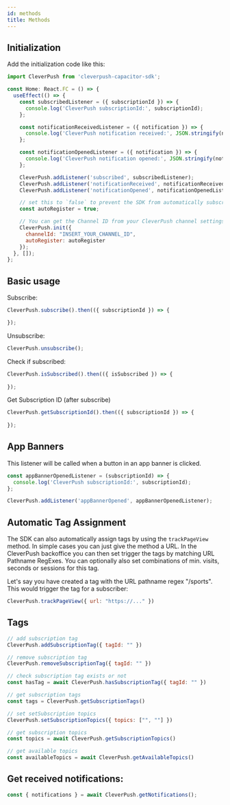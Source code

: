 ```yaml
---
id: methods
title: Methods
---
```


## Initialization

Add the initialization code like this:

```javascript
import CleverPush from 'cleverpush-capacitor-sdk';

const Home: React.FC = () => {
  useEffect(() => {
    const subscribedListener = ({ subscriptionId }) => {
      console.log('CleverPush subscriptionId:', subscriptionId);
    };

    const notificationReceivedListener = ({ notification }) => {
      console.log('CleverPush notification received:', JSON.stringify(notification));
    };

    const notificationOpenedListener = ({ notification }) => {
      console.log('CleverPush notification opened:', JSON.stringify(notification));
    };

    CleverPush.addListener('subscribed', subscribedListener);
    CleverPush.addListener('notificationReceived', notificationReceivedListener);
    CleverPush.addListener('notificationOpened', notificationOpenedListener);

    // set this to `false` to prevent the SDK from automatically subscribing the user on the first launch of the SDK
    const autoRegister = true;

    // You can get the Channel ID from your CleverPush channel settings
    CleverPush.init({
      channelId: "INSERT_YOUR_CHANNEL_ID",
      autoRegister: autoRegister
    });
  }, []);
};
```

## Basic usage


Subscribe:
```javascript
CleverPush.subscribe().then(({ subscriptionId }) => {

});
```

Unsubscribe:
```javascript
CleverPush.unsubscribe();
```

Check if subscribed:
```javascript
CleverPush.isSubscribed().then(({ isSubscribed }) => {
  
});
```

Get Subscription ID (after subscribe)
```javascript
CleverPush.getSubscriptionId().then(({ subscriptionId }) => {
  
});
```


## App Banners

This listener will be called when a button in an app banner is clicked.

```javascript
const appBannerOpenedListener = (subscriptionId) => {
  console.log('CleverPush subscriptionId:', subscriptionId);
};

CleverPush.addListener('appBannerOpened', appBannerOpenedListener);
```

## Automatic Tag Assignment

The SDK can also automatically assign tags by using the `trackPageView` method. In simple cases you can just give the method a URL. In the CleverPush backoffice you can then set trigger the tags by matching URL Pathname RegExes. You can optionally also set combinations of min. visits, seconds or sessions for this tag.

Let's say you have created a tag with the URL pathname regex "/sports". This would trigger the tag for a subscriber:


<!--DOCUSAURUS_CODE_TABS-->

<!--JavaScript-->

```javascript
CleverPush.trackPageView({ url: "https://..." })
```

<!--END_DOCUSAURUS_CODE_TABS-->


## Tags

<!--DOCUSAURUS_CODE_TABS-->

<!--JavaScript-->

```javascript
// add subscription tag
CleverPush.addSubscriptionTag({ tagId: "" })
```

```javascript
// remove subscription tag
CleverPush.removeSubscriptionTag({ tagId: "" })
```

```javascript
// check subscription tag exists or not
const hasTag = await CleverPush.hasSubscriptionTag({ tagId: "" })
```

```javascript
// get subscription tags
const tags = CleverPush.getSubscriptionTags()
```

```javascript
// set setSubscription topics
CleverPush.setSubscriptionTopics({ topics: ["", ""] })
```

```javascript
// get subscription topics
const topics = await CleverPush.getSubscriptionTopics()
```

```javascript
// get available topics
const availableTopics = await CleverPush.getAvailableTopics()
```

<!--END_DOCUSAURUS_CODE_TABS-->


## Get received notifications:

<!--DOCUSAURUS_CODE_TABS-->

<!--JavaScript-->

```javascript
const { notifications } = await CleverPush.getNotifications();
```

<!--END_DOCUSAURUS_CODE_TABS-->
